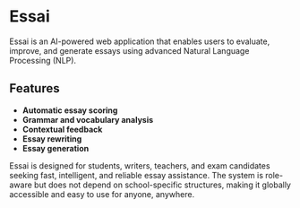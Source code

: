 # Essai

Essai is an AI-powered web application that enables users to evaluate, improve, and generate essays using advanced Natural Language Processing (NLP).

## Features
- **Automatic essay scoring**
- **Grammar and vocabulary analysis**
- **Contextual feedback**
- **Essay rewriting**
- **Essay generation**

Essai is designed for students, writers, teachers, and exam candidates seeking fast, intelligent, and reliable essay assistance. The system is role-aware but does not depend on school-specific structures, making it globally accessible and easy to use for anyone, anywhere.
